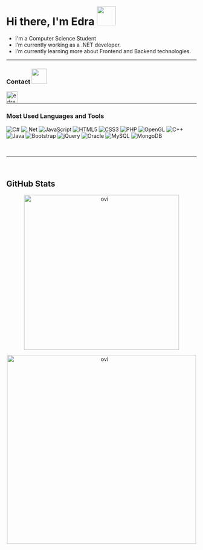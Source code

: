 # Hi there, I'm Edra <img width="50px" src="http://pixelartmaker-data-78746291193.nyc3.digitaloceanspaces.com/image/c21dda2f6d67dbc.png" />


-  I'm a Computer Science Student 
-  I’m currently working as a .NET developer.
-  I’m currently learning more about Frontend and Backend technologies.

---

### Contact       <img src="https://media.giphy.com/media/9JgkrwuSuum7hDcgEQ/giphy.gif" width="40px">

<a href="https://www.linkedin.com/in/edra-tabaku-817235204/"><img align="left" alt="edratabaku | LinkedIn" height="30px" src="https://www.flaticon.com/svg/static/icons/svg/725/725337.svg"/></a>

<br />

---

### Most Used Languages and Tools  

<img alt="C#" src="https://img.shields.io/badge/c%23-%23239120.svg?style=for-the-badge&logo=c-sharp&logoColor=white"/> <img alt=".Net" src="https://img.shields.io/badge/.NET-5C2D91?style=for-the-badge&logo=.net&logoColor=white"/>
<img alt="JavaScript" src="https://img.shields.io/badge/javascript-%23323330.svg?style=for-the-badge&logo=javascript&logoColor=%23F7DF1E"/>
<img alt="HTML5" src="https://img.shields.io/badge/html5-%23E34F26.svg?style=for-the-badge&logo=html5&logoColor=white"/>
<img alt="CSS3" src="https://img.shields.io/badge/css3-%231572B6.svg?style=for-the-badge&logo=css3&logoColor=white"/>
<img alt="PHP" src="https://img.shields.io/badge/php-%23777BB4.svg?style=for-the-badge&logo=php&logoColor=white"/>
<img alt="OpenGL" src="https://img.shields.io/badge/OpenGL-%23FFFFFF.svg?style=for-the-badge&logo=opengl"/>
<img alt="C++" src="https://img.shields.io/badge/c++-%2300599C.svg?style=for-the-badge&logo=c%2B%2B&logoColor=white"/>
<img alt="Java" src="https://img.shields.io/badge/java-%23ED8B00.svg?style=for-the-badge&logo=java&logoColor=white"/>
<img alt="Bootstrap" src="https://img.shields.io/badge/bootstrap-%23563D7C.svg?style=for-the-badge&logo=bootstrap&logoColor=white"/>
<img alt="jQuery" src="https://img.shields.io/badge/jquery-%230769AD.svg?style=for-the-badge&logo=jquery&logoColor=white"/>
<img alt="Oracle" src ="https://img.shields.io/badge/oracle-%23F00000.svg?style=for-the-badge&logo=oracle&logoColor=white" />
<img alt="MySQL" src="https://img.shields.io/badge/mysql-%2300f.svg?style=for-the-badge&logo=mysql&logoColor=white"/>
<img alt="MongoDB" src ="https://img.shields.io/badge/MongoDB-%234ea94b.svg?style=for-the-badge&logo=mongodb&logoColor=white"/>

<br/>

---

<br/>

 ## GitHub Stats


<p align="center"><img src="https://github-readme-stats.vercel.app/api/top-langs?username=edratabaku&show_icons=true&locale=en&layout=compact&theme=tokyonight" alt="ovi" width="410" /></p>
<p align="center"><img src="https://github-readme-stats.vercel.app/api?username=edratabaku&show_icons=true&locale=en&theme=tokyonight" alt="ovi" width="500" /></p>


<br/><br/><br/>
